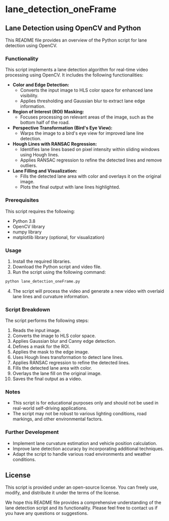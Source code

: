# lane_detection_oneFrame

## Lane Detection using OpenCV and Python

This README file provides an overview of the Python script for lane detection using OpenCV.

### Functionality

This script implements a lane detection algorithm for real-time video processing using OpenCV. It includes the following functionalities:

* **Color and Edge Detection:**
    * Converts the input image to HLS color space for enhanced lane visibility.
    * Applies thresholding and Gaussian blur to extract lane edge information.
* **Region of Interest (ROI) Masking:**
    * Focuses processing on relevant areas of the image, such as the bottom half of the road.
* **Perspective Transformation (Bird's Eye View):**
    * Warps the image to a bird's eye view for improved lane line detection.
* **Hough Lines with RANSAC Regression:**
    * Identifies lane lines based on pixel intensity within sliding windows using Hough lines.
    * Applies RANSAC regression to refine the detected lines and remove outliers.
* **Lane Filling and Visualization:**
    * Fills the detected lane area with color and overlays it on the original image.
    * Plots the final output with lane lines highlighted.

### Prerequisites

This script requires the following:

* Python 3.8
* OpenCV library
* numpy library
* matplotlib library (optional, for visualization)

### Usage

1. Install the required libraries.
2. Download the Python script and video file.
3. Run the script using the following command:

```python
python lane_detection_oneFrame.py
```

4. The script will process the video and generate a new video with overlaid lane lines and curvature information.

### Script Breakdown

The script performs the following steps:

1. Reads the input image.
2. Converts the image to HLS color space.
3. Applies Gaussian blur and Canny edge detection.
4. Defines a mask for the ROI.
5. Applies the mask to the edge image.
6. Uses Hough lines transformation to detect lane lines.
7. Applies RANSAC regression to refine the detected lines.
8. Fills the detected lane area with color.
9. Overlays the lane fill on the original image.
10. Saves the final output as a video.

### Notes

* This script is for educational purposes only and should not be used in real-world self-driving applications.
* The script may not be robust to various lighting conditions, road markings, and other environmental factors.

### Further Development

* Implement lane curvature estimation and vehicle position calculation.
* Improve lane detection accuracy by incorporating additional techniques.
* Adapt the script to handle various road environments and weather conditions.

## License

This script is provided under an open-source license. You can freely use, modify, and distribute it under the terms of the license.

We hope this README file provides a comprehensive understanding of the lane detection script and its functionality. Please feel free to contact us if you have any questions or suggestions.
